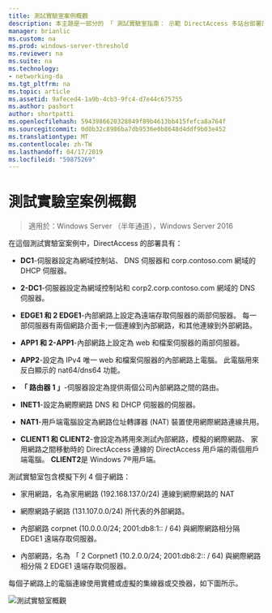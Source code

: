 ```yaml
---
title: 測試實驗室案例概觀
description: 本主題是一部分的 「 測試實驗室指南： 示範 DirectAccess 多站台部署的 Windows Server 2016
manager: brianlic
ms.custom: na
ms.prod: windows-server-threshold
ms.reviewer: na
ms.suite: na
ms.technology:
- networking-da
ms.tgt_pltfrm: na
ms.topic: article
ms.assetid: 9afeced4-1a9b-4cb3-9fc4-d7e44c675755
ms.author: pashort
author: shortpatti
ms.openlocfilehash: 5943986620328049f89b4613bb415fefca8a764f
ms.sourcegitcommit: 0d0b32c8986ba7db9536e0b8648d4ddf9b03e452
ms.translationtype: MT
ms.contentlocale: zh-TW
ms.lasthandoff: 04/17/2019
ms.locfileid: "59875269"
---
```

# <a name="overview-of-the-test-lab-scenario"></a>測試實驗室案例概觀

>適用於：Windows Server （半年通道），Windows Server 2016

在這個測試實驗室案例中，DirectAccess 的部署具有：  
  
-   **DC1**-伺服器設定為網域控制站、 DNS 伺服器和 corp.contoso.com 網域的 DHCP 伺服器。  
  
-   **2-DC1**-伺服器設定為網域控制站和 corp2.corp.contoso.com 網域的 DNS 伺服器。  
  
-   **EDGE1 和 2 EDGE1**-內部網路上設定為遠端存取伺服器的兩部伺服器。 每一部伺服器有兩個網路介面卡;一個連線到內部網路，和其他連線到外部網路。  
  
-   **APP1 和 2-APP1**-內部網路上設定為 web 和檔案伺服器的兩部伺服器。  
  
-   **APP2**-設定為 IPv4 唯一 web 和檔案伺服器的內部網路上電腦。 此電腦用來反白顯示的 nat64/dns64 功能。  
  
-   **「 路由器 1 」**-伺服器設定為提供兩個公司內部網路之間的路由。  
  
-   **INET1**-設定為網際網路 DNS 和 DHCP 伺服器的伺服器。  
  
-   **NAT1**-用戶端電腦設定為網路位址轉譯器 (NAT) 裝置使用網際網路連線共用。  
  
-   **CLIENT1 和 CLIENT2**-會設定為將用來測試內部網路，模擬的網際網路、 家用網路之間移動時的 DirectAccess 連線的 DirectAccess 用戶端的兩個用戶端電腦。 **CLIENT2**是 Windows 7&reg;用戶端。  
  
測試實驗室包含模擬下列 4 個子網路：  
  
-   家用網路，名為家用網路 (192.168.137.0/24) 連線到網際網路的 NAT  
  
-   網際網路子網路 (131.107.0.0/24) 所代表的外部網路。  
  
-   內部網路 corpnet (10.0.0.0/24; 2001:db8:1:: / 64) 與網際網路相分隔 EDGE1 遠端存取伺服器。  
  
-   內部網路，名為 「 2 Corpnet1 (10.2.0.0/24; 2001:db8:2:: / 64) 與網際網路相分隔 2 EDGE1 遠端存取伺服器。  
  
每個子網路上的電腦連線使用實體或虛擬的集線器或交換器，如下圖所示。  
  
![測試實驗室概觀](../../../media/Overview-of-the-Test-Lab-Scenario_4/TLG_DA_Multisite.png)  
  


